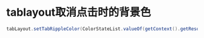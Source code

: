 # tablayout取消点击时的背景色

~~~~java
tabLayout.setTabRippleColor(ColorStateList.valueOf(getContext().getResources().getColor(R.color.white)));
~~~~

